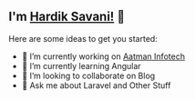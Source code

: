 ## I'm [Hardik Savani!](https://www.itsolutionstuff.com) 👋

Here are some ideas to get you started:

- 🔭 I’m currently working on [Aatman Infotech](http://aatmaninfotech.com)
- 🌱 I’m currently learning Angular
- 👯 I’m looking to collaborate on Blog
- 💬 Ask me about Laravel and Other Stuff

